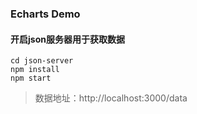 ### Echarts Demo

#### 开启json服务器用于获取数据

```
cd json-server
npm install
npm start
```

> 数据地址：http://localhost:3000/data